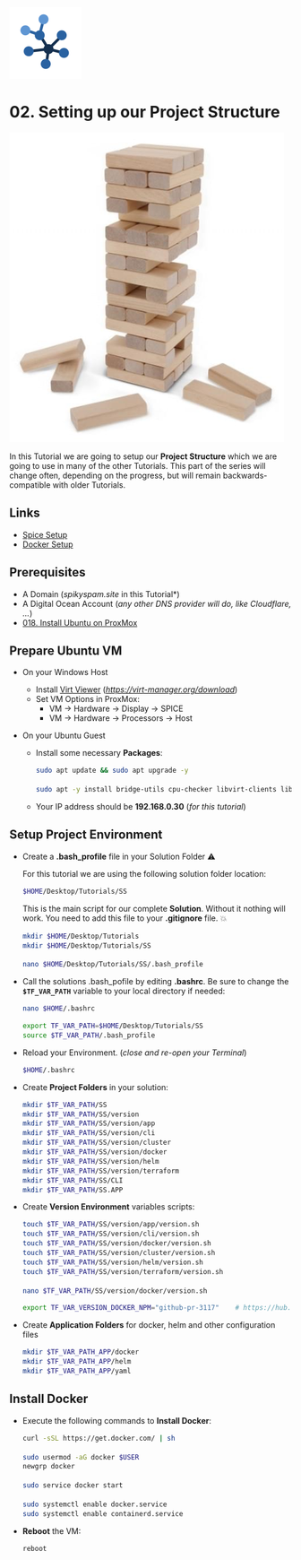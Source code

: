 ![Structure Logo](_assets/images/structure.png)
# 02. Setting up our Project Structure

![Structure Banner](_assets/images/structure_banner.png)

In this Tutorial we are going to setup our **Project Structure** which we are going to use in many of the other Tutorials.
This part of the series will change often, depending on the progress, but will remain backwards-compatible with older Tutorials.

## Links

- [Spice Setup](https://pve.proxmox.com/wiki/SPICE)
- [Docker Setup](https://docs.docker.com/engine/install/ubuntu/)

## Prerequisites

- A Domain (*spikyspam.site* in this Tutorial*)
- A Digital Ocean Account (*any other DNS provider will do, like Cloudflare, ...*)
- [018. Install Ubuntu on ProxMox](../01_setting_up_a_cheap_home_lab_with_proxmox/018_ubuntu/README.md)

## Prepare Ubuntu VM

- On your Windows Host
  - Install [Virt Viewer](https://releases.pagure.org/virt-viewer/virt-viewer-x64-11.0-1.0.msi) (*https://virt-manager.org/download*)
  - Set VM Options in ProxMox:
    - VM -> Hardware -> Display -> SPICE
    - VM -> Hardware -> Processors -> Host

- On your Ubuntu Guest
  - Install some necessary **Packages**:
    ```bash
    sudo apt update && sudo apt upgrade -y

    sudo apt -y install bridge-utils cpu-checker libvirt-clients libvirt-daemon qemu-kvm qemu-guest-agent curl
    ```
  - Your IP address should be **192.168.0.30** (*for this tutorial*)

## Setup Project Environment

- Create a **.bash_profile** file in your Solution Folder ⚠️

  For this tutorial we are using the following solution folder location:

  ```bash
  $HOME/Desktop/Tutorials/SS
  ```

  This is the main script for our complete **Solution**.
  Without it nothing will work.
  You need to add this file to your **.gitignore** file. 💥

  ```bash
  mkdir $HOME/Desktop/Tutorials
  mkdir $HOME/Desktop/Tutorials/SS

  nano $HOME/Desktop/Tutorials/SS/.bash_profile
  ```

- Call the solutions .bash_pofile by editing **.bashrc**. Be sure to change the **`$TF_VAR_PATH`** variable to your local directory if needed:

  ```bash
  nano $HOME/.bashrc
  ```

  ```bash
  export TF_VAR_PATH=$HOME/Desktop/Tutorials/SS
  source $TF_VAR_PATH/.bash_profile
  ```

- Reload your Environment. (*close and re-open your Terminal*)

  ```bash
  $HOME/.bashrc
  ```

- Create **Project Folders** in your solution:

  ```bash
  mkdir $TF_VAR_PATH/SS
  mkdir $TF_VAR_PATH/SS/version
  mkdir $TF_VAR_PATH/SS/version/app
  mkdir $TF_VAR_PATH/SS/version/cli
  mkdir $TF_VAR_PATH/SS/version/cluster
  mkdir $TF_VAR_PATH/SS/version/docker
  mkdir $TF_VAR_PATH/SS/version/helm
  mkdir $TF_VAR_PATH/SS/version/terraform
  mkdir $TF_VAR_PATH/SS/CLI
  mkdir $TF_VAR_PATH/SS.APP
  ```

- Create **Version Environment** variables scripts:

  ```bash
  touch $TF_VAR_PATH/SS/version/app/version.sh
  touch $TF_VAR_PATH/SS/version/cli/version.sh
  touch $TF_VAR_PATH/SS/version/docker/version.sh
  touch $TF_VAR_PATH/SS/version/cluster/version.sh
  touch $TF_VAR_PATH/SS/version/helm/version.sh
  touch $TF_VAR_PATH/SS/version/terraform/version.sh

  nano $TF_VAR_PATH/SS/version/docker/version.sh
  ```

  ```bash
  export TF_VAR_VERSION_DOCKER_NPM="github-pr-3117"    # https://hub.docker.com/r/jc21/nginx-proxy-manager/tags
  ```

- Create **Application Folders** for docker, helm and other configuration files

  ```bash
  mkdir $TF_VAR_PATH_APP/docker
  mkdir $TF_VAR_PATH_APP/helm
  mkdir $TF_VAR_PATH_APP/yaml
  ```

## Install Docker

- Execute the following commands to **Install Docker**:

  ```bash
  curl -sSL https://get.docker.com/ | sh

  sudo usermod -aG docker $USER
  newgrp docker

  sudo service docker start

  sudo systemctl enable docker.service
  sudo systemctl enable containerd.service
  ```

- **Reboot** the VM:

  ```bash
  reboot
  ```
  